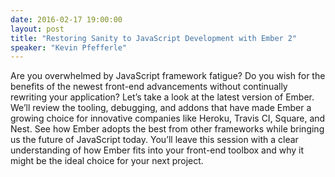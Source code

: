 ```yaml
---
date: 2016-02-17 19:00:00
layout: post
title: "Restoring Sanity to JavaScript Development with Ember 2"
speaker: "Kevin Pfefferle"
---
```


Are you overwhelmed by JavaScript framework fatigue? Do you wish for the benefits of the newest front-end advancements without continually rewriting your application? Let’s take a look at the latest version of Ember. We’ll review the tooling, debugging, and addons that have made Ember a growing choice for innovative companies like Heroku, Travis CI, Square, and Nest. See how Ember adopts the best from other frameworks while bringing us the future of JavaScript today. You’ll leave this session with a clear understanding of how Ember fits into your front-end toolbox and why it might be the ideal choice for your next project.
